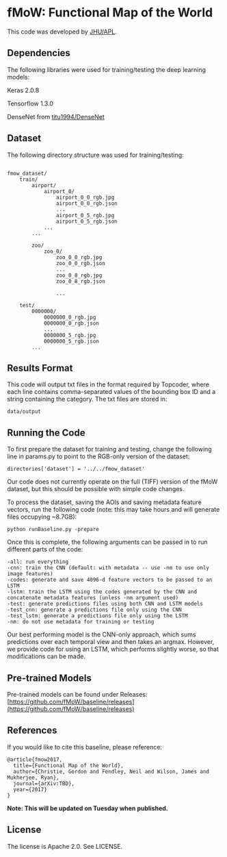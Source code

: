 # fMoW: Functional Map of the World

This code was developed by [JHU/APL](https://jhuapl.edu).


## Dependencies

The following libraries were used for training/testing the deep learning models:

Keras 2.0.8

Tensorflow 1.3.0

DenseNet from [titu1994/DenseNet](https://github.com/titu1994/DenseNet)


## Dataset

The following directory structure was used for training/testing:


```

fmow_dataset/
    train/
        airport/
            airport_0/
                airport_0_0_rgb.jpg
                airport_0_0_rgb.json
                ...
                airport_0_5_rgb.jpg
                airport_0_5_rgb.json
            ...
        ...
        
        zoo/
            zoo_0/
                zoo_0_0_rgb.jpg
                zoo_0_0_rgb.json
                ...
                zoo_0_8_rgb.jpg
                zoo_0_8_rgb.json
                
                ...

    test/
        0000000/
            0000000_0_rgb.jpg
            0000000_0_rgb.json
            ...
            0000000_5_rgb.jpg
            0000000_5_rgb.json
        ...
```

## Results Format

This code will output txt files in the format required by Topcoder, where each line contains comma-separated values of the bounding box ID and a string containing the category. The txt files are stored in: 

```
data/output
```

## Running the Code

To first prepare the dataset for training and testing, change the following line in params.py to point to the RGB-only version of the dataset:

```directories['dataset'] = '../../fmow_dataset'```

Our code does not currently operate on the full (TIFF) version of the fMoW dataset, but this should be possible with simple code changes.

To process the dataset, saving the AOIs and saving metadata feature vectors, run the following code (note: this may take hours and will generate files occupying ~8.7GB):

```
python runBaseline.py -prepare
```

Once this is complete, the following arguments can be passed in to run different parts of the code:

```
-all: run everything
-cnn: train the CNN (default: with metadata -- use -nm to use only image features)
-codes: generate and save 4096-d feature vectors to be passed to an LSTM
-lstm: train the LSTM using the codes generated by the CNN and concatenate metadata features (unless -nm argument used)
-test: generate predictions files using both CNN and LSTM models
-test_cnn: generate a predictions file only using the CNN
-test_lstm: generate a predictions file only using the LSTM
-nm: do not use metadata for training or testing
```

Our best performing model is the CNN-only approach, which sums predictions over each temporal view and then takes an argmax. However, we provide code for using an LSTM, which performs slightly worse, so that modifications can be made.

## Pre-trained Models

Pre-trained models can be found under Releases: [https://github.com/fMoW/baseline/releases](https://github.com/fMoW/baseline/releases)

## References

If you would like to cite this baseline, please reference:
```
@article{fmow2017,
  title={Functional Map of the World},
  author={Christie, Gordon and Fendley, Neil and Wilson, James and Mukherjee, Ryan},
  journal={arXiv:TBD},
  year={2017}
}
```
**Note: This will be updated on Tuesday when published.**

## License

The license is Apache 2.0. See LICENSE.
